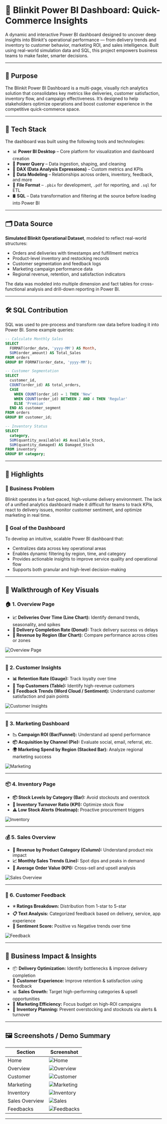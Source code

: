 # 🛒 Blinkit Power BI Dashboard: Quick-Commerce Insights

A dynamic and interactive Power BI dashboard designed to uncover deep insights into Blinkit's operational performance — from delivery trends and inventory to customer behavior, marketing ROI, and sales intelligence. Built using real-world simulation data and SQL, this project empowers business teams to make faster, smarter decisions.

---

## 📌 Purpose

The Blinkit Power BI Dashboard is a multi-page, visually rich analytics solution that consolidates key metrics like deliveries, customer satisfaction, inventory flow, and campaign effectiveness. It’s designed to help stakeholders optimize operations and boost customer experience in the competitive quick-commerce space.

---

## 🧰 Tech Stack

The dashboard was built using the following tools and technologies:

- 📊 **Power BI Desktop** – Core platform for visualization and dashboard creation  
- 📂 **Power Query** – Data ingestion, shaping, and cleaning  
- 🧠 **DAX (Data Analysis Expressions)** – Custom metrics and KPIs  
- 📝 **Data Modeling** – Relationships across orders, inventory, feedback, and more  
- 🧾 **File Format** – `.pbix` for development, `.pdf` for reporting, and `.sql` for ETL  
- 🛢 **SQL** – Data transformation and filtering at the source before loading into Power BI

---

## 🗂 Data Source

**Simulated Blinkit Operational Dataset**, modeled to reflect real-world structures:

- Orders and deliveries with timestamps and fulfillment metrics  
- Product-level inventory and restocking records  
- Customer segmentation and feedback logs  
- Marketing campaign performance data  
- Regional revenue, retention, and satisfaction indicators  

The data was modeled into multiple dimension and fact tables for cross-functional analysis and drill-down reporting in Power BI.

---

## 🛠️ SQL Contribution

SQL was used to pre-process and transform raw data before loading it into Power BI. Some example queries:

```sql
-- Calculate Monthly Sales
SELECT 
  FORMAT(order_date, 'yyyy-MM') AS Month,
  SUM(order_amount) AS Total_Sales
FROM orders
GROUP BY FORMAT(order_date, 'yyyy-MM');

-- Customer Segmentation
SELECT 
  customer_id,
  COUNT(order_id) AS total_orders,
  CASE 
    WHEN COUNT(order_id) = 1 THEN 'New'
    WHEN COUNT(order_id) BETWEEN 2 AND 4 THEN 'Regular'
    ELSE 'Premium'
  END AS customer_segment
FROM orders
GROUP BY customer_id;

-- Inventory Status
SELECT 
  category,
  SUM(quantity_available) AS Available_Stock,
  SUM(quantity_damaged) AS Damaged_Stock
FROM inventory
GROUP BY category;
```
---

## 🌟 Highlights

### 💼 Business Problem

Blinkit operates in a fast-paced, high-volume delivery environment. The lack of a unified analytics dashboard made it difficult for teams to track KPIs, react to delivery issues, monitor customer sentiment, and optimize marketing in real time.

### 🎯 Goal of the Dashboard

To develop an intuitive, scalable Power BI dashboard that:
- Centralizes data across key operational areas
- Enables dynamic filtering by region, time, and category
- Provides actionable insights to improve service quality and operational flow
- Supports both granular and high-level decision-making

---

## 🔎 Walkthrough of Key Visuals

### 🏠 1. **Overview Page**
- **📈 Deliveries Over Time (Line Chart):** Identify demand trends, seasonality, and spikes  
- **🎯 Delivery Completion Rate (Donut):** Track delivery success vs delays  
- **📍 Revenue by Region (Bar Chart):** Compare performance across cities or zones  

![Overview Page](images/Overview.png)

---

### 👥 2. **Customer Insights**
- **📊 Retention Rate (Gauge):** Track loyalty over time  
- **💎 Top Customers (Table):** Identify high-revenue customers  
- **💬 Feedback Trends (Word Cloud / Sentiment):** Understand customer satisfaction and pain points  

![Customer Insights](images/Customer.png)

---

### 📣 3. **Marketing Dashboard**
- **📉 Campaign ROI (Bar/Funnel):** Understand ad spend performance  
- **📦 Acquisition by Channel (Pie):** Evaluate social, email, referral, etc.  
- **🌍 Marketing Spend by Region (Stacked Bar):** Analyze regional marketing success  

![Marketing](images/Marketing.png)

---

### 📦 4. **Inventory Page**
- **📦 Stock Levels by Category (Bar):** Avoid stockouts and overstock  
- **🔄 Inventory Turnover Ratio (KPI):** Optimize stock flow  
- **⚠️ Low Stock Alerts (Heatmap):** Proactive procurement triggers  

![Inventory](images/Inventory.png)

---

### 💰 5. **Sales Overview**
- **💸 Revenue by Product Category (Column):** Understand product mix impact  
- **📈 Monthly Sales Trends (Line):** Spot dips and peaks in demand  
- **🛒 Average Order Value (KPI):** Cross-sell and upsell analysis  

![Sales Overview](https://github.com/rj14b/Blinkit-Analysis-Dashboard/blob/main/images/Sales%20Overview.png?raw=true)

---

### 💬 6. **Customer Feedback**
- **⭐ Ratings Breakdown:** Distribution from 1-star to 5-star  
- **📋 Text Analysis:** Categorized feedback based on delivery, service, app experience  
- **🎯 Sentiment Score:** Positive vs Negative trends over time  

![Feedback](images/Feedbacks.png)

---

## 🚀 Business Impact & Insights

- 📦 **Delivery Optimization:** Identify bottlenecks & improve delivery completion  
- 💬 **Customer Experience:** Improve retention & satisfaction using feedback  
- 📊 **Sales Growth:** Target high-performing categories & upsell opportunities  
- 📣 **Marketing Efficiency:** Focus budget on high-ROI campaigns  
- 🧾 **Inventory Planning:** Prevent overstocking and stockouts via alerts & turnover  

---

## 🖼️ Screenshots / Demo Summary

| Section | Screenshot |
|--------|------------|
| Home | ![Home](images/Home.png) |
| Overview | ![Overview](images/Overview.png) |
| Customer | ![Customer](images/Customer.png) |
| Marketing | ![Marketing](images/Marketing.png) |
| Inventory | ![Inventory](images/Inventory.png) |
| Sales Overview | ![Sales](https://github.com/rj14b/Blinkit-Analysis-Dashboard/blob/main/images/Sales%20Overview.png?raw=true) |
| Feedbacks | ![Feedbacks](images/Feedbacks.png) |

---

